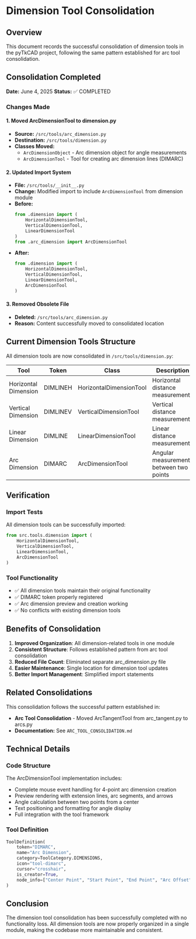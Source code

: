 # Dimension Tool Consolidation

## Overview
This document records the successful consolidation of dimension tools in the pyTkCAD project, following the same pattern established for arc tool consolidation.

## Consolidation Completed
**Date:** June 4, 2025
**Status:** ✅ COMPLETED

### Changes Made

#### 1. Moved ArcDimensionTool to dimension.py
- **Source:** `/src/tools/arc_dimension.py`
- **Destination:** `/src/tools/dimension.py`
- **Classes Moved:**
  - `ArcDimensionObject` - Arc dimension object for angle measurements
  - `ArcDimensionTool` - Tool for creating arc dimension lines (DIMARC)

#### 2. Updated Import System
- **File:** `/src/tools/__init__.py`
- **Change:** Modified import to include `ArcDimensionTool` from dimension module
- **Before:**
  ```python
  from .dimension import (
      HorizontalDimensionTool,
      VerticalDimensionTool,
      LinearDimensionTool
  )
  from .arc_dimension import ArcDimensionTool
  ```
- **After:**
  ```python
  from .dimension import (
      HorizontalDimensionTool,
      VerticalDimensionTool,
      LinearDimensionTool,
      ArcDimensionTool
  )
  ```

#### 3. Removed Obsolete File
- **Deleted:** `/src/tools/arc_dimension.py`
- **Reason:** Content successfully moved to consolidated location

## Current Dimension Tools Structure

All dimension tools are now consolidated in `/src/tools/dimension.py`:

| Tool | Token | Class | Description |
|------|-------|-------|-------------|
| Horizontal Dimension | DIMLINEH | HorizontalDimensionTool | Horizontal distance measurements |
| Vertical Dimension | DIMLINEV | VerticalDimensionTool | Vertical distance measurements |
| Linear Dimension | DIMLINE | LinearDimensionTool | Linear distance measurements |
| Arc Dimension | DIMARC | ArcDimensionTool | Angular measurements between two points |

## Verification

### Import Tests
All dimension tools can be successfully imported:
```python
from src.tools.dimension import (
    HorizontalDimensionTool,
    VerticalDimensionTool, 
    LinearDimensionTool,
    ArcDimensionTool
)
```

### Tool Functionality
- ✅ All dimension tools maintain their original functionality
- ✅ DIMARC token properly registered
- ✅ Arc dimension preview and creation working
- ✅ No conflicts with existing dimension tools

## Benefits of Consolidation

1. **Improved Organization**: All dimension-related tools in one module
2. **Consistent Structure**: Follows established pattern from arc tool consolidation
3. **Reduced File Count**: Eliminated separate arc_dimension.py file
4. **Easier Maintenance**: Single location for dimension tool updates
5. **Better Import Management**: Simplified import statements

## Related Consolidations

This consolidation follows the successful pattern established in:
- **Arc Tool Consolidation** - Moved ArcTangentTool from arc_tangent.py to arcs.py
- **Documentation:** See `ARC_TOOL_CONSOLIDATION.md`

## Technical Details

### Code Structure
The ArcDimensionTool implementation includes:
- Complete mouse event handling for 4-point arc dimension creation
- Preview rendering with extension lines, arc segments, and arrows
- Angle calculation between two points from a center
- Text positioning and formatting for angle display
- Full integration with the tool framework

### Tool Definition
```python
ToolDefinition(
    token="DIMARC",
    name="Arc Dimension",
    category=ToolCategory.DIMENSIONS,
    icon="tool-dimarc",
    cursor="crosshair",
    is_creator=True,
    node_info=["Center Point", "Start Point", "End Point", "Arc Offset"]
)
```

## Conclusion

The dimension tool consolidation has been successfully completed with no functionality loss. All dimension tools are now properly organized in a single module, making the codebase more maintainable and consistent.
